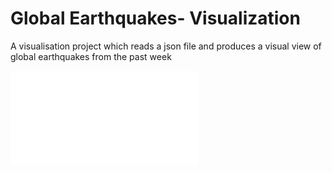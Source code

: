 # Global Earthquakes- Visualization
A visualisation project which reads a json file and produces a visual view of global earthquakes from the past week

![html](global_earthquakes.html)
